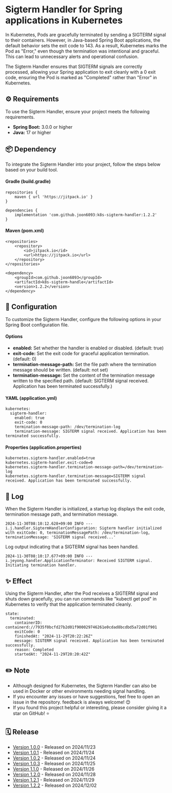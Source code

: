 # Sigterm Handler for Spring applications in Kubernetes
In Kubernetes, Pods are gracefully terminated by sending a SIGTERM signal to their containers. However, in Java-based Spring Boot applications, the default behavior sets the exit code to 143. As a result, Kubernetes marks the Pod as "Error," even though the termination was intentional and graceful. This can lead to unnecessary alerts and operational confusion.

The Sigterm Handler ensures that SIGTERM signals are correctly processed, allowing your Spring application to exit cleanly with a 0 exit code, ensuring the Pod is marked as "Completed" rather than "Error" in Kubernetes.

## ⚙️ Requirements
To use the Sigterm Handler, ensure your project meets the following requirements.

- **Spring Boot:** 3.0.0 or higher  
- **Java:** 17 or higher

## 📦 Dependency
To integrate the Sigterm Handler into your project, follow the steps below based on your build tool.

#### Gradle (build.gradle)
```
repositories {
    maven { url 'https://jitpack.io' }
}

dependencies {  
    implementation 'com.github.joon6093:k8s-sigterm-handler:1.2.2'
}
```
#### Maven (pom.xml)
```
<repositories>  
    <repository>  
        <id>jitpack.io</id>  
        <url>https://jitpack.io</url>  
    </repository>  
</repositories>

<dependency>  
    <groupId>com.github.joon6093</groupId>  
    <artifactId>k8s-sigterm-handle</artifactId>  
    <version>1.2.2</version>  
</dependency>
```
## 🔧 Configuration
To customize the Sigterm Handler, configure the following options in your Spring Boot configuration file.

#### Options
- **enabled:** Set whether the handler is enabled or disabled. (default: true)
- **exit-code:** Set the exit code for graceful application termination. (default: 0)
- **termination-message-path:** Set the file path where the termination message should be written. (default: not set)
- **termination-message:** Set the content of the termination message written to the specified path. (default: SIGTERM signal received. Application has been terminated successfully.)
  
#### YAML (application.yml)
```
kubernetes:
  sigterm-handler:
    enabled: true
    exit-code: 0
    termination-message-path: /dev/termination-log
    termination-message: SIGTERM signal received. Application has been terminated successfully.
```

#### Properties (application.properties)
```
kubernetes.sigterm-handler.enabled=true
kubernetes.sigterm-handler.exit-code=0
kubernetes.sigterm-handler.termination-message-path=/dev/termination-log
kubernetes.sigterm-handler.termination-message=SIGTERM signal received. Application has been terminated successfully.
```

## 📄 Log
When the Sigterm Handler is initialized, a startup log displays the exit code, termination message path, and termination message.
```
2024-11-30T08:10:12.628+09:00 INFO --- i.j.handler.SigtermHandlerConfiguration: Sigterm handler initialized with exitCode: 0, terminationMessagePath: /dev/termination-log, terminationMessage: 'SIGTERM signal received...'
```

Log output indicating that a SIGTERM signal has been handled.
```
2024-11-30T08:10:17.677+09:00 INFO --- i.jeyong.handler.ApplicationTerminator: Received SIGTERM signal. Initiating termination handler.
```

## ✨ Effect
Using the Sigterm Handler, after the Pod receives a SIGTERM signal and shuts down gracefully, you can run commands like "kubectl get pod" in Kubernetes to verify that the application terminated cleanly.
```
state:
  terminated:
    containerID: containerd://7935f0bcfd27b2d01f900029746261e0cdad8bcdbd5a72d01f901
    exitCode: 0
    finishedAt: "2024-11-29T20:22:26Z"
    message: SIGTERM signal received. Application has been terminated successfully.
    reason: Completed
    startedAt: "2024-11-29T20:20:42Z"
```

## ✏️ Note
- Although designed for Kubernetes, the Sigterm Handler can also be used in Docker or other environments needing signal handling.
- If you encounter any issues or have suggestions, feel free to open an issue in the repository. feedback is always welcome! 😊
- If you found this project helpful or interesting, please consider giving it a star on GitHub! ⭐

## 🗓️ Release
- [Version 1.0.0](https://github.com/joon6093/k8s-sigterm-handler/releases/tag/1.0.0) - Released on 2024/11/23
- [Version 1.0.1](https://github.com/joon6093/k8s-sigterm-handler/releases/tag/1.0.1) - Released on 2024/11/24
- [Version 1.0.2](https://github.com/joon6093/k8s-sigterm-handler/releases/tag/1.0.2) - Released on 2024/11/24
- [Version 1.0.3](https://github.com/joon6093/k8s-sigterm-handler/releases/tag/1.0.3) - Released on 2024/11/25
- [Version 1.1.0](https://github.com/joon6093/k8s-sigterm-handler/releases/tag/1.1.0) - Released on 2024/11/26
- [Version 1.2.0](https://github.com/joon6093/k8s-sigterm-handler/releases/tag/1.2.0) - Released on 2024/11/28
- [Version 1.2.1](https://github.com/joon6093/k8s-sigterm-handler/releases/tag/1.2.1) - Released on 2024/11/29
- [Version 1.2.2](https://github.com/joon6093/k8s-sigterm-handler/releases/tag/1.2.2) - Released on 2024/12/02
